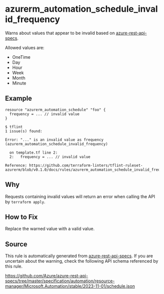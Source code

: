 <!--- This file generated by `tools/apispec-rule-gen/main.go`. DO NOT EDIT --->

# azurerm_automation_schedule_invalid_frequency

Warns about values that appear to be invalid based on [azure-rest-api-specs](https://github.com/Azure/azure-rest-api-specs).

Allowed values are:
- OneTime
- Day
- Hour
- Week
- Month
- Minute

## Example

```hcl
resource "azurerm_automation_schedule" "foo" {
  frequency = ... // invalid value
}
```

```
$ tflint
1 issue(s) found:

Error: "..." is an invalid value as frequency (azurerm_automation_schedule_invalid_frequency)

  on template.tf line 2:
  2:   frequency = ... // invalid value

Reference: https://github.com/terraform-linters/tflint-ruleset-azurerm/blob/v0.1.0/docs/rules/azurerm_automation_schedule_invalid_frequency.md

```

## Why

Requests containing invalid values will return an error when calling the API by `terraform apply`.

## How to Fix

Replace the warned value with a valid value.

## Source

This rule is automatically generated from [azure-rest-api-specs](https://github.com/Azure/azure-rest-api-specs). If you are uncertain about the warning, check the following API schema referenced by this rule.

https://github.com/Azure/azure-rest-api-specs/tree/master/specification/automation/resource-manager/Microsoft.Automation/stable/2023-11-01/schedule.json

